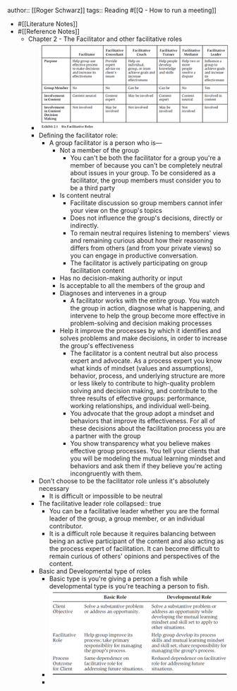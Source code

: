 author:: [[Roger Schwarz]]
tags:: Reading #[[Q - How to run a meeting]]

- #[[Literature Notes]]
- #[[Reference Notes]]
	- Chapter 2 - The Facilitator and other facilitative roles
		- ![image.png](../assets/image_1651785050790_0.png)
		- Defining the facilitator role:
			- A group facilitator is a person who is—
				- Not a member of the group
					- You can't be both the facilitator for a group you're a member of because you can't be completely neutral about issues in your group. To be considered as a facilitator, the group members must consider you to be a third party
				- Is content neutral
					- Facilitate discussion so group members cannot infer your view on the group's topics
					- Does not influence the group's decisions, directly or indirectly.
					- To remain neutral requires listening to members' views and remaining curious about how their reasoning differs from others (and from your private views) so you can engage in productive conversation.
					- The facilitator is actively participating on group facilitation content
				- Has no decision-making authority or input
				- Is acceptable to all the members of the group and
				- Diagnoses and intervenes in a group
					- A facilitator works with the entire group. You watch the group in action, diagnose what is happening, and intervene to help the group become more effective in problem-solving and decision making processes
				- Help it improve the processes by which it identifies and solves problems and make decisions, in order to increase the group's effectiveness
					- The facilitator is a content neutral but also process expert and advocate. As a process expert you know what kinds of mindset (values and assumptions), behavior, process, and underlying structure are more or less likely to contribute to high-quality  problem solving and decision making, and contribute to the three results of effective groups: performance, working relationships, and individual well-being.
					- You advocate that the group adopt a mindset and behaviors that improve its effectiveness. For all of these decisions about the facilitation process you are a partner with the group
					- You show transparency what you believe makes effective group processes. You tell your clients that you will be modeling the mutual learning mindset and behaviors  and ask them if they believe you're acting incongruently with them.
		- Don't choose to be the facilitator role unless it's absolutely necessary
			- It is difficult or impossible to be neutral
		- The facilitative leader role
		  collapsed:: true
			- You can be a facilitative leader whether you are the formal leader of the group, a group member, or an individual contributor.
			- It is a difficult role because it requires balancing between being an active participant of the content and also acting as the process expert of facilitation. It can become difficult to remain curious of others' opinions and perspectives of the content.
		- Basic and Developmental type of roles
			- Basic type is you're giving a person a fish while developmental type is you're teaching  a person to fish.
			- ![image.png](../assets/image_1651788288532_0.png)
			-